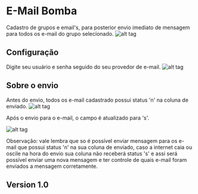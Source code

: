 E-Mail Bomba
=========
Cadastro de grupos e email's, para posterior envio imediato de mensagem para todos os e-mail do grupo selecionado.
![alt tag](https://github.com/renankabal/enviar-email-bomba/blob/master/imagens/index.png)

Configuração
----
Digite seu usuário e senha seguido do seu provedor de e-mail.
![alt tag](https://github.com/renankabal/enviar-email-bomba/blob/master/imagens/configuracao.png)

Sobre o envio
----
Antes do envio, todos os e-mail cadastrado possui status 'n' na coluna de enviado.
![alt tag](https://github.com/renankabal/enviar-email-bomba/blob/master/imagens/envido_n.png)

Após o envio para o e-mail, o campo é atualizado para 's'.

![alt tag](https://github.com/renankabal/enviar-email-bomba/blob/master/imagens/envido_s.png)

Observação: vale lembra que so é possível enviar mensagem para os e-mail que possui status 'n' na sua coluna de enviado, caso a internet caia ou oscile na hora do envio sua coluna não receberá status 's' e assi será possível enviar uma nova mensagem e ter controle de quais e-mail foram enviados a mensagem corretamente.


Version 1.0
----

